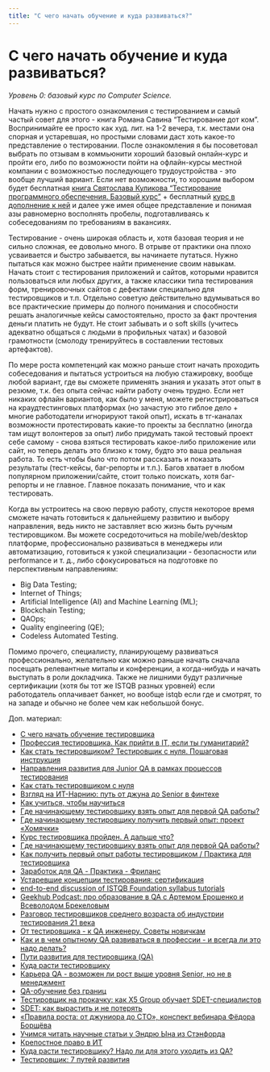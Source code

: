 ```yaml
---
title: "С чего начать обучение и куда развиваться?"
---
```


# С чего начать обучение и куда развиваться?

_Уровень 0: базовый курс по Computer Science._

Начать нужно с простого ознакомления с тестированием и самый частый совет для этого - книга Романа Савина “Тестирование дот ком”. Воспринимайте ее просто как худ. лит. на 1-2 вечера, т.к. местами она спорная и устаревшая, но простыми словами даст хоть какое-то представление о тестировании. После ознакомления я бы посоветовал выбрать по отзывам в коммьюнити хороший базовый онлайн-курс и пройти его, либо по возможности пойти на офлайн-курсы местной компании с возможностью последующего трудоустройства - это вообще лучший вариант. Если нет возможности, то хорошим выбором будет бесплатная [книга Святослава Куликова “Тестирование программного обеспечения. Базовый курс”](https://svyatoslav.biz/software\_testing\_book\_download/) + бесплатный [курс в дополнение к ней](https://svyatoslav.biz/urls/stc\_online/) и далее уже имея общее представление и понимая азы равномерно восполнять пробелы, подготавливаясь к собеседованиям по требованиям в вакансиях.

Тестирование - очень широкая область и, хотя базовая теория и не сильно сложная, ее довольно много. В отрыве от практики она плохо усваивается и быстро забывается, вы начинаете путаться. Нужно пытаться как можно быстрее найти применение своим навыкам. Начать стоит с тестирования приложений и сайтов, которыми нравится пользоваться или любых других, а также классики типа тестирования форм, тренировочных сайтов с дефектами специально для тестировщиков и т.п. Отдельно советую действительно вдумываться во все практические примеры до полного понимания и способности решать аналогичные кейсы самостоятельно, просто за факт прочтения деньги платить не будут. Не стоит забывать и о soft skills (учитесь адекватно общаться с людьми в профильных чатах) и базовой грамотности (смолоду тренируйтесь в составлении тестовых артефактов).

По мере роста компетенций как можно раньше стоит начать проходить собеседования и пытаться устроиться на любую стажировку, вообще любой вариант, где вы сможете применять знания и указать этот опыт в резюме, т.к. без опыта сейчас найти работу очень трудно. Если нет никаких офлайн вариантов, как было у меня, можете регистрироваться на краудтестинговых платформах (но зачастую это гиблое дело + многие работодатели игнорируют такой опыт), искать в тг-каналах возможности протестировать какие-то проекты за бесплатно (иногда там ищут волонтеров за опыт) либо придумать такой тестовый проект себе самому - снова взяться тестировать какое-либо приложение или сайт, но теперь делать это близко к тому, будто это ваша реальная работа. То есть чтобы было что потом рассказать и показать результаты (тест-кейсы, баг-репорты и т.п.). Багов хватает в любом популярном приложении/сайте, стоит только поискать, хотя баг-репорты и не главное. Главное показать понимание, что и как тестировать.

Когда вы устроитесь на свою первую работу, спустя некоторое время сможете начать готовиться к дальнейшему развитию и выбору направления, ведь никто не заставляет всю жизнь быть ручным тестировщиком. Вы можете сосредоточиться на mobile/web/desktop платформе, профессионально развиваться в менеджеры или автоматизацию, готовиться к узкой специализации - безопасности или performance и т. д., либо сфокусироваться на подготовке по перспективным направлениям:

* Big Data Testing;
* Internet of Things;
* Artificial Intelligence (AI) and Machine Learning (ML);
* Blockchain Testing;
* QAOps;
* Quality engineering (QE);
* Codeless Automated Testing.

Помимо прочего, специалисту, планирующему развиваться профессионально, желательно как можно раньше начать сначала посещать релевантные митапы и конференции, а когда-нибудь и начать выступать в роли докладчика. Также не лишними будут различные сертификации (хотя бы тот же ISTQB разных уровней) если работодатель оплачивает банкет, но вообще istqb если где и смотрят, то на западе и обычно не более чем как небольшой бонус.

Доп. материал:

* [С чего начать обучение тестировщика](https://ru.hexlet.io/blog/posts/navyki-testirovschika-i-kak-im-stat)
* [Профессия тестировщика. Как прийти в IT, если ты гуманитарий?](https://youtu.be/Vc9hA6tDjYI?si=2YXWmjYT3ROzf1C3)
* [Как стать тестировщиком? Тестировщик с нуля. Пошаговая инструкция](https://youtu.be/cePD7w3_qys?si=DHJi2-laZMTmGjsI)
* [Направления развития для Junior QA в рамках процессов тестирования](https://www.youtube.com/watch?v=VUiOtjFVVAU)
* [Как стать тестировщиком с нуля](https://habr.com/ru/company/plarium/blog/561454/)
* [Взгляд на ИТ-Нарнию: путь от джуна до Senior в финтехе](https://habr.com/ru/company/smart\_it/blog/672654/)
* [Как учиться, чтобы научиться](https://dou.ua/lenta/columns/how-to-learn/)
* [Где начинающему тестировщику взять опыт для первой QA работы?](https://www.youtube.com/watch?v=3O78nFUEOzc)
* [Где начинающему тестировщику получить первый опыт: проект «Хомячки»](https://habr.com/ru/company/yandex\_praktikum/blog/567470/)
* [Курс тестировщика пройден. А дальше что?](https://habr.com/ru/company/yandex\_praktikum/blog/547280/)
* [Где начинающему тестировщику взять опыт для первой QA работы?](https://www.youtube.com/watch?v=3O78nFUEOzc)
* [Как получить первый опыт работы тестировщиком / Практика для тестировщика](https://www.youtube.com/watch?v=fc9Ho4\_U7cE)
* [Заработок для QA - Практика - Фриланс](https://www.youtube.com/watch?v=3o2AcvlqF6U)
* [Устаревшие концепции тестирования: сертификация](https://telegra.ph/Ustarevshie-koncepcii-testirovaniya-sertifikaciya-06-24)
* [end-to-end discussion of ISTQB Foundation syllabus tutorials](https://www.youtube.com/playlist?list=PLj5VKaW115t1o1hk5ZbNWFr4sW5mBpvmv)
* [Geekhub Podcast: про образование в QA с Артемом Ерошенко и Всеволодом Брекеловым](https://www.youtube.com/watch?v=yY20oeJ42XQ%D0%BC)
* [Разговор тестировщиков среднего возраста об индустрии тестирования 21 века](https://habr.com/ru/company/oleg-bunin/blog/578084/)
* [От тестировщика - к QA инженеру. Советы новичкам](https://habr.com/ru/company/nix/blog/576208/)
* [Как и в чем опытному QA развиваться в профессии - и всегда ли это надо делать?](https://habr.com/ru/company/otus/blog/583312/)
* [Пути развития для тестировщика (QA)](https://www.youtube.com/watch?v=raPrEOBGhcI)
* [Куда расти тестировщику](https://www.youtube.com/watch?v=KdmXv5fpKBA)
* [Карьера QA - возможен ли рост выше уровня Senior, но не в менеджмент](https://www.youtube.com/watch?v=5lEKebxdmmw)
* [QA-обучение без границ](https://habr.com/ru/post/661591/)
* [Тестировщик на прокачку: как X5 Group обучает SDET-специалистов](https://habr.com/ru/company/X5Group/blog/575576/)
* [SDET: как вырастить и не потерять](https://www.youtube.com/watch?v=PMJYLi\_ePiQ)
* [«Правила роста: от джуниора до CTO», конспект вебинара Фёдора Борщёва](https://habr.com/ru/post/482958/)
* [Учимся читать научные статьи у Эндрю Ына из Стэнфорда](https://habr.com/ru/company/ruvds/blog/510550/)
* [Крепостное право в ИТ](https://habr.com/ru/post/660337/)
* [Куда расти тестировщику? Надо ли для этого уходить из QA?](https://habr.com/ru/companies/sibur_official/articles/743546/)
* [Тестировщик: 7 путей развития](https://www.careerist.com/ru-insights/testirovshchik-7-putey-razvitiya)
